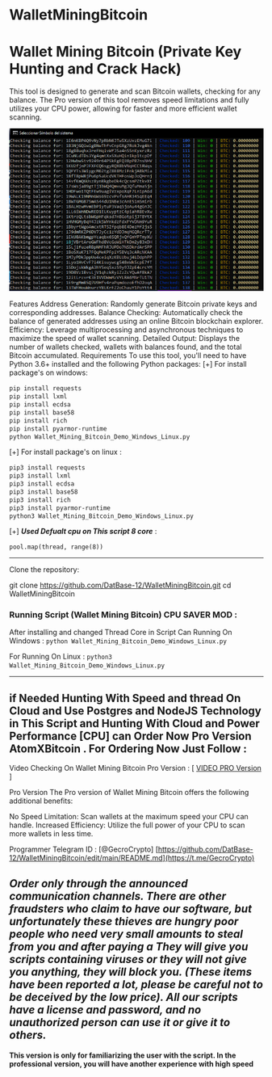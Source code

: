 # WalletMiningBitcoin
# Wallet Mining Bitcoin (Private Key Hunting and Crack Hack)

This tool is designed to generate and scan Bitcoin wallets, checking for any balance. The Pro version of this tool removes speed limitations and fully utilizes your CPU power, allowing for faster and more efficient wallet scanning.

![Wallet Mining Bitcoin (Private Key Hunting and Crack Hack)](https://github.com/DatBase-12/WalletMiningBitcoin/blob/main/Capture.PNG)

Features
Address Generation: Randomly generate Bitcoin private keys and corresponding addresses.
Balance Checking: Automatically check the balance of generated addresses using an online Bitcoin blockchain explorer.
Efficiency: Leverage multiprocessing and asynchronous techniques to maximize the speed of wallet scanning.
Detailed Output: Displays the number of wallets checked, wallets with balances found, and the total Bitcoin accumulated.
Requirements
To use this tool, you'll need to have Python 3.6+ installed and the following Python packages:
[+] For install package's on windows:

```
pip install requests
pip install lxml
pip install ecdsa
pip install base58
pip install rich
pip install pyarmor-runtime
python Wallet_Mining_Bitcoin_Demo_Windows_Linux.py
```

[+] For install package's on linux :
```
pip3 install requests
pip3 install lxml
pip3 install ecdsa
pip3 install base58
pip3 install rich
pip3 install pyarmor-runtime
python3 Wallet_Mining_Bitcoin_Demo_Windows_Linux.py
```

[+] ***Used Defualt cpu on This script 8 core*** :
```
pool.map(thread, range(8))
```
---
Clone the repository:

git clone https://github.com/DatBase-12/WalletMiningBitcoin.git
cd WalletMiningBitcoin


### Running Script (Wallet Mining Bitcoin) CPU SAVER MOD :

After installing and changed Thread Core in Script Can Running On Windows : `python Wallet_Mining_Bitcoin_Demo_Windows_Linux.py`

For Running On Linux : `python3 Wallet_Mining_Bitcoin_Demo_Windows_Linux.py`

---

## if Needed Hunting With Speed and thread On Cloud and Use Postgres and NodeJS Technology in This Script and Hunting With Cloud and Power Performance [CPU] can Order Now Pro Version AtomXBitcoin . For Ordering Now Just Follow :

Video Checking On Wallet Mining Bitcoin Pro Version : [ [VIDEO PRO Version](https://github.com/DatBase-12/WalletMiningBitcoin/blob/main/pro.mp4) ]

Pro Version
The Pro version of Wallet Mining Bitcoin offers the following additional benefits:

No Speed Limitation: Scan wallets at the maximum speed your CPU can handle.
Increased Efficiency: Utilize the full power of your CPU to scan more wallets in less time.

Programmer Telegram ID : [@GecroCrypto]  [https://github.com/DatBase-12/WalletMiningBitcoin/edit/main/README.md](https://t.me/GecroCrypto)


***Order only through the announced communication channels. There are other fraudsters who claim to have our software, but unfortunately these thieves are hungry poor people who need very small amounts to steal from you and after paying a They will give you scripts containing viruses or they will not give you anything, they will block you. (These items have been reported a lot, please be careful not to be deceived by the low price). All our scripts have a license and password, and no unauthorized person can use it or give it to others.***
---
#### This version is only for familiarizing the user with the script. In the professional version, you will have another experience with high speed
